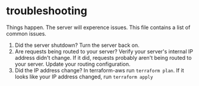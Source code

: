 # troubleshooting
Things happen. The server will experence issues. This file contains a list of common issues.

1. Did the server shutdown? Turn the server back on.
2. Are requests being routed to your server? Verify your server's internal IP address didn't change. If it did, requests probably aren't being routed to your server. Update your routing configuration.
3. Did the IP address change? In terraform-aws run `terraform plan`. If it looks like your IP address changed, run `terraform apply`
